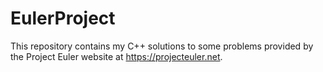 # EulerProject

This repository contains my C++ solutions to some problems provided by the Project Euler website at https://projecteuler.net.
